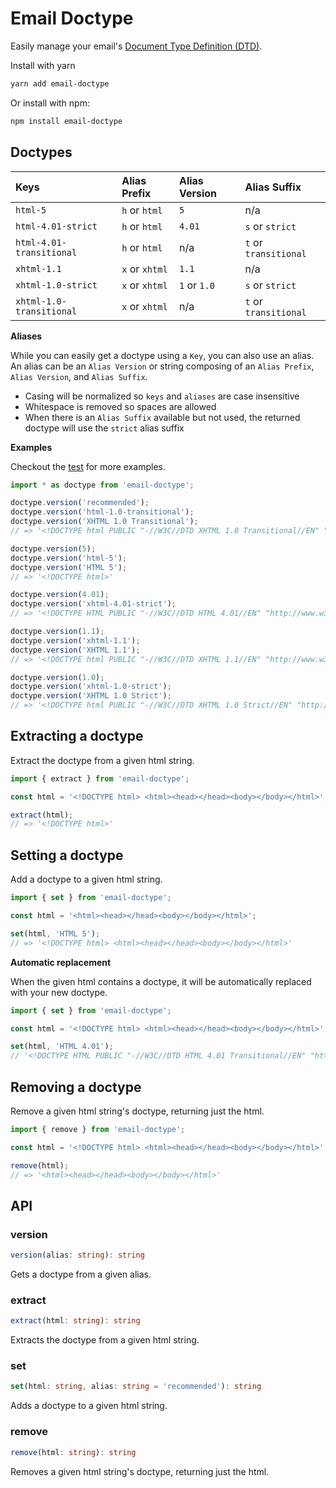 [wiki-dtd]: https://en.wikipedia.org/wiki/Document_type_definition
[dtd-data]: ./src/data.ts

# Email Doctype

Easily manage your email's [Document Type Definition (DTD)][wiki-dtd].

Install with yarn

```sh
yarn add email-doctype
```

Or install with npm:

```sh
npm install email-doctype
```

## Doctypes

| Keys                     | Alias Prefix   | Alias Version | Alias Suffix          |
| :----------------------- | :------------- | :------------ | :-------------------- |
| `html-5`                 | `h` or `html`  | `5`           | n/a                   |
| `html-4.01-strict`       | `h` or `html`  | `4.01`        | `s` or `strict`       |
| `html-4.01-transitional` | `h` or `html`  | n/a           | `t` or `transitional` |
| `xhtml-1.1`              | `x` or `xhtml` | `1.1`         | n/a                   |
| `xhtml-1.0-strict`       | `x` or `xhtml` | `1` or `1.0`  | `s` or `strict`       |
| `xhtml-1.0-transitional` | `x` or `xhtml` | n/a           | `t` or `transitional` |

**Aliases**

While you can easily get a doctype using a `Key`, you can also use an alias. An
alias can be an `Alias Version` or string composing of an `Alias Prefix`,
`Alias Version`, and `Alias Suffix`.

- Casing will be normalized so `keys` and `aliases` are case insensitive
- Whitespace is removed so spaces are allowed
- When there is an `Alias Suffix` available but not used, the returned doctype
  will use the `strict` alias suffix

**Examples**

Checkout the [test](./test/index.test.ts) for more examples.

```ts
import * as doctype from 'email-doctype';

doctype.version('recommended');
doctype.version('html-1.0-transitional');
doctype.version('XHTML 1.0 Transitional');
// => '<!DOCTYPE html PUBLIC "-//W3C//DTD XHTML 1.0 Transitional//EN" "http://www.w3.org/TR/xhtml1/DTD/xhtml1-transitional.dtd">'

doctype.version(5);
doctype.version('html-5');
doctype.version('HTML 5');
// => '<!DOCTYPE html>'

doctype.version(4.01);
doctype.version('xhtml-4.01-strict');
// => '<!DOCTYPE HTML PUBLIC "-//W3C//DTD HTML 4.01//EN" "http://www.w3.org/TR/html4/strict.dtd">'

doctype.version(1.1);
doctype.version('xhtml-1.1');
doctype.version('XHTML 1.1');
// => '<!DOCTYPE html PUBLIC "-//W3C//DTD XHTML 1.1//EN" "http://www.w3.org/TR/xhtml11/DTD/xhtml11.dtd">'

doctype.version(1.0);
doctype.version('xhtml-1.0-strict');
doctype.version('XHTML 1.0 Strict');
// => '<!DOCTYPE html PUBLIC "-//W3C//DTD XHTML 1.0 Strict//EN" "http://www.w3.org/TR/xhtml1/DTD/xhtml1-strict.dtd">'
```

## Extracting a doctype

Extract the doctype from a given html string.

```ts
import { extract } from 'email-doctype';

const html = '<!DOCTYPE html> <html><head></head><body></body></html>';

extract(html);
// => '<!DOCTYPE html>'
```

## Setting a doctype

Add a doctype to a given html string.

```ts
import { set } from 'email-doctype';

const html = '<html><head></head><body></body></html>';

set(html, 'HTML 5');
// => '<!DOCTYPE html> <html><head></head><body></body></html>'
```

**Automatic replacement**

When the given html contains a doctype, it will be automatically replaced with
your new doctype.

```ts
import { set } from 'email-doctype';

const html = '<!DOCTYPE html> <html><head></head><body></body></html>';

set(html, 'HTML 4.01');
// '<!DOCTYPE HTML PUBLIC "-//W3C//DTD HTML 4.01 Transitional//EN" "http://www.w3.org/TR/html4/loose.dtd"> <html><head></head><body></body></html>'
```

## Removing a doctype

Remove a given html string's doctype, returning just the html.

```ts
import { remove } from 'email-doctype';

const html = '<!DOCTYPE html> <html><head></head><body></body></html>';

remove(html);
// => '<html><head></head><body></body></html>'
```

## API

### version

```ts
version(alias: string): string
```

Gets a doctype from a given alias.

### extract

```ts
extract(html: string): string
```

Extracts the doctype from a given html string.

### set

```ts
set(html: string, alias: string = 'recommended'): string
```

Adds a doctype to a given html string.

### remove

```ts
remove(html: string): string
```

Removes a given html string's doctype, returning just the html.
